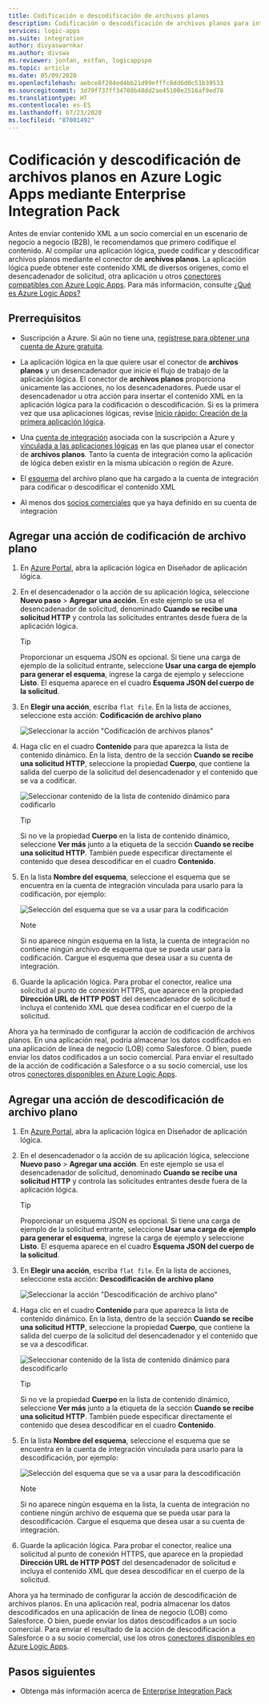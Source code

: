 ```yaml
---
title: Codificación o descodificación de archivos planos
description: Codificación o descodificación de archivos planos para integración empresarial en Azure Logic Apps mediante Enterprise Integration Pack
services: logic-apps
ms.suite: integration
author: divyaswarnkar
ms.author: divswa
ms.reviewer: jonfan, estfan, logicappspm
ms.topic: article
ms.date: 05/09/2020
ms.openlocfilehash: aebce8f284ed4bb21d99efffc8dd6d0c51b39533
ms.sourcegitcommit: 3d79f737ff34708b48dd2ae45100e2516af9ed78
ms.translationtype: HT
ms.contentlocale: es-ES
ms.lasthandoff: 07/23/2020
ms.locfileid: "87001492"
---
```

# <a name="encode-and-decode-flat-files-in-azure-logic-apps-by-using-the-enterprise-integration-pack"></a>Codificación y descodificación de archivos planos en Azure Logic Apps mediante Enterprise Integration Pack

Antes de enviar contenido XML a un socio comercial en un escenario de negocio a negocio (B2B), le recomendamos que primero codifique el contenido. Al compilar una aplicación lógica, puede codificar y descodificar archivos planos mediante el conector de **archivos planos**. La aplicación lógica puede obtener este contenido XML de diversos orígenes, como el desencadenador de solicitud, otra aplicación u otros [conectores compatibles con Azure Logic Apps](../connectors/apis-list.md). Para más información, consulte [¿Qué es Azure Logic Apps?](logic-apps-overview.md)

## <a name="prerequisites"></a>Prerrequisitos

* Suscripción a Azure. Si aún no tiene una, [regístrese para obtener una cuenta de Azure gratuita](https://azure.microsoft.com/free/).

* La aplicación lógica en la que quiere usar el conector de **archivos planos** y un desencadenador que inicie el flujo de trabajo de la aplicación lógica. El conector de **archivos planos** proporciona únicamente las acciones, no los desencadenadores. Puede usar el desencadenador u otra acción para insertar el contenido XML en la aplicación lógica para la codificación o descodificación. Si es la primera vez que usa aplicaciones lógicas, revise [Inicio rápido: Creación de la primera aplicación lógica](../logic-apps/quickstart-create-first-logic-app-workflow.md).

* Una [cuenta de integración](../logic-apps/logic-apps-enterprise-integration-create-integration-account.md) asociada con la suscripción a Azure y [vinculada a las aplicaciones lógicas](./logic-apps-enterprise-integration-create-integration-account.md#link-account) en las que planea usar el conector de **archivos planos**. Tanto la cuenta de integración como la aplicación de lógica deben existir en la misma ubicación o región de Azure.

* El [esquema](logic-apps-enterprise-integration-schemas.md) del archivo plano que ha cargado a la cuenta de integración para codificar o descodificar el contenido XML

* Al menos dos [socios comerciales](logic-apps-enterprise-integration-partners.md) que ya haya definido en su cuenta de integración

## <a name="add-flat-file-encode-action"></a>Agregar una acción de codificación de archivo plano

1. En [Azure Portal](https://portal.azure.com), abra la aplicación lógica en Diseñador de aplicación lógica.

1. En el desencadenador o la acción de su aplicación lógica, seleccione **Nuevo paso** > **Agregar una acción**. En este ejemplo se usa el desencadenador de solicitud, denominado **Cuando se recibe una solicitud HTTP** y controla las solicitudes entrantes desde fuera de la aplicación lógica.

   > [!TIP]
   > Proporcionar un esquema JSON es opcional. Si tiene una carga de ejemplo de la solicitud entrante, seleccione **Usar una carga de ejemplo para generar el esquema**, ingrese la carga de ejemplo y seleccione **Listo**. El esquema aparece en el cuadro **Esquema JSON del cuerpo de la solicitud**.

1. En **Elegir una acción**, escriba `flat file`. En la lista de acciones, seleccione esta acción: **Codificación de archivo plano**

   ![Seleccionar la acción "Codificación de archivos planos"](./media/logic-apps-enterprise-integration-flatfile/select-flat-file-encoding.png)

1. Haga clic en el cuadro **Contenido** para que aparezca la lista de contenido dinámico. En la lista, dentro de la sección **Cuando se recibe una solicitud HTTP**, seleccione la propiedad **Cuerpo**, que contiene la salida del cuerpo de la solicitud del desencadenador y el contenido que se va a codificar.

   ![Seleccionar contenido de la lista de contenido dinámico para codificarlo](./media/logic-apps-enterprise-integration-flatfile/select-content-to-encode.png)

   > [!TIP]
   > Si no ve la propiedad **Cuerpo** en la lista de contenido dinámico, seleccione **Ver más** junto a la etiqueta de la sección **Cuando se recibe una solicitud HTTP**.
   > También puede especificar directamente el contenido que desea descodificar en el cuadro **Contenido**.

1. En la lista **Nombre del esquema**, seleccione el esquema que se encuentra en la cuenta de integración vinculada para usarlo para la codificación, por ejemplo:

   ![Selección del esquema que se va a usar para la codificación](./media/logic-apps-enterprise-integration-flatfile/select-schema-for-encoding.png)

   > [!NOTE]
   > Si no aparece ningún esquema en la lista, la cuenta de integración no contiene ningún archivo de esquema que se pueda usar para la codificación. Cargue el esquema que desea usar a su cuenta de integración.

1. Guarde la aplicación lógica. Para probar el conector, realice una solicitud al punto de conexión HTTPS, que aparece en la propiedad **Dirección URL de HTTP POST** del desencadenador de solicitud e incluya el contenido XML que desea codificar en el cuerpo de la solicitud.

Ahora ya ha terminado de configurar la acción de codificación de archivos planos. En una aplicación real, podría almacenar los datos codificados en una aplicación de línea de negocio (LOB) como Salesforce. O bien, puede enviar los datos codificados a un socio comercial. Para enviar el resultado de la acción de codificación a Salesforce o a su socio comercial, use los otros [conectores disponibles en Azure Logic Apps](../connectors/apis-list.md).

## <a name="add-flat-file-decode-action"></a>Agregar una acción de descodificación de archivo plano

1. En [Azure Portal](https://portal.azure.com), abra la aplicación lógica en Diseñador de aplicación lógica.

1. En el desencadenador o la acción de su aplicación lógica, seleccione **Nuevo paso** > **Agregar una acción**. En este ejemplo se usa el desencadenador de solicitud, denominado **Cuando se recibe una solicitud HTTP** y controla las solicitudes entrantes desde fuera de la aplicación lógica.

   > [!TIP]
   > Proporcionar un esquema JSON es opcional. Si tiene una carga de ejemplo de la solicitud entrante, seleccione **Usar una carga de ejemplo para generar el esquema**, ingrese la carga de ejemplo y seleccione **Listo**. El esquema aparece en el cuadro **Esquema JSON del cuerpo de la solicitud**.

1. En **Elegir una acción**, escriba `flat file`. En la lista de acciones, seleccione esta acción: **Descodificación de archivo plano**

   ![Seleccionar la acción "Descodificación de archivo plano"](./media/logic-apps-enterprise-integration-flatfile/select-flat-file-decoding.png)

1. Haga clic en el cuadro **Contenido** para que aparezca la lista de contenido dinámico. En la lista, dentro de la sección **Cuando se recibe una solicitud HTTP**, seleccione la propiedad **Cuerpo**, que contiene la salida del cuerpo de la solicitud del desencadenador y el contenido que se va a descodificar.

   ![Seleccionar contenido de la lista de contenido dinámico para descodificarlo](./media/logic-apps-enterprise-integration-flatfile/select-content-to-decode.png)

   > [!TIP]
   > Si no ve la propiedad **Cuerpo** en la lista de contenido dinámico, seleccione **Ver más** junto a la etiqueta de la sección **Cuando se recibe una solicitud HTTP**. También puede especificar directamente el contenido que desea descodificar en el cuadro **Contenido**.

1. En la lista **Nombre del esquema**, seleccione el esquema que se encuentra en la cuenta de integración vinculada para usarlo para la descodificación, por ejemplo:

   ![Selección del esquema que se va a usar para la descodificación](./media/logic-apps-enterprise-integration-flatfile/select-schema-for-decoding.png)

   > [!NOTE]
   > Si no aparece ningún esquema en la lista, la cuenta de integración no contiene ningún archivo de esquema que se pueda usar para la descodificación. Cargue el esquema que desea usar a su cuenta de integración.

1. Guarde la aplicación lógica. Para probar el conector, realice una solicitud al punto de conexión HTTPS, que aparece en la propiedad **Dirección URL de HTTP POST** del desencadenador de solicitud e incluya el contenido XML que desea descodificar en el cuerpo de la solicitud.

Ahora ya ha terminado de configurar la acción de descodificación de archivos planos. En una aplicación real, podría almacenar los datos descodificados en una aplicación de línea de negocio (LOB) como Salesforce. O bien, puede enviar los datos descodificados a un socio comercial. Para enviar el resultado de la acción de descodificación a Salesforce o a su socio comercial, use los otros [conectores disponibles en Azure Logic Apps](../connectors/apis-list.md).

## <a name="next-steps"></a>Pasos siguientes

* Obtenga más información acerca de [Enterprise Integration Pack](logic-apps-enterprise-integration-overview.md)
